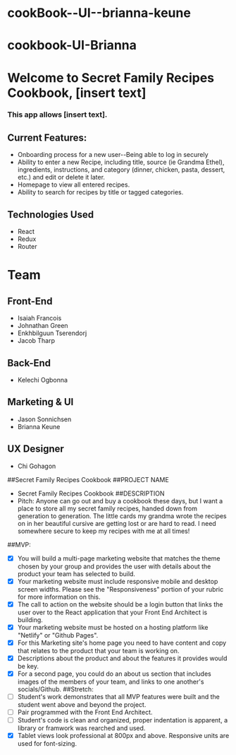 # cookBook--UI--brianna-keune
# cookbook-UI-Brianna

# Welcome to Secret Family Recipes Cookbook, [insert text]

### This app allows [insert text].

## Current Features:

- Onboarding process for a new user--Being able to log in securely
- Ability to enter a new Recipe, including title, source (ie Grandma Ethel), ingredients, instructions, and category (dinner, chicken, pasta, dessert, etc.) and edit or delete it later.
- Homepage to view all entered recipes.
- Ability to search for recipes by title or tagged categories.


## Technologies Used

- React
- Redux
- Router

# Team

## Front-End

- Isaiah Francois
- Johnathan Green
- Enkhbilguun Tserendorj
- Jacob Tharp

## Back-End

- Kelechi Ogbonna

## Marketing & UI

- Jason Sonnichsen
- Brianna Keune

## UX Designer

- Chi Gohagon

##Secret Family Recipes Cookbook
##PROJECT NAME
- Secret Family Recipes Cookbook
##DESCRIPTION
- Pitch: Anyone can go out and buy a cookbook these days, but I want a place to store all my secret family recipes, handed down from generation to generation. The little cards my grandma wrote the recipes on in her beautiful cursive are getting lost or are hard to read. I need somewhere secure to keep my recipes with me at all times!

##MVP:
- [x]  You will build a multi-page marketing website that matches the theme chosen by your group and provides the user with details about the product your team has selected to build.
- [x]  Your marketing website must include responsive mobile and desktop screen widths. Please see the "Responsiveness" portion of your rubric for more information on this.
- [x]  The call to action on the website should be a login button that links the user over to the React application that your Front End Architect is building.
- [x]  Your marketing website must be hosted on a hosting platform like "Netlify" or "Github Pages".
- [x]  For this Marketing site's home page you need to have content and copy that relates to the product that your team is working on.
- [x]  Descriptions about the product and about the features it provides would be key.
- [x]  For a second page, you could do an about us section that includes images of the members of your team, and links to one another's socials/Github.
##Stretch:
- [ ]  Student's work demonstrates that all MVP features were built and the student went above and beyond the project.
- [ ]  Pair programmed with the Front End Architect.
- [ ]  Student's code is clean and organized, proper indentation is apparent, a library or framwork was rearched and used.
- [x]  Tablet views look professional at 800px and above. Responsive units are used for font-sizing.